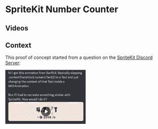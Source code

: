 #  SpriteKit Number Counter

## Videos

## Context

This proof of concept started from a question on the [SpriteKit Discord Server](https://discord.com/channels/1119028615733067808/1119028616844562463/1306228527414116485):

<img src="Images/Discord Original Question.png" alt="Discord Original Question" style="width:50%;" />

